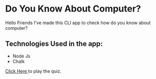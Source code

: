 # Do You Know About Computer?
Hello Friends I've made this CLI app to check how do you know about computer?

## Technologies Used in the app:
<ul>
<li>Node Js</li>
<li>Chalk</li>
</ul>

<a href="https://replit.com/@YashPurkar1/marktwo-practice?embed=1&output=1">Click Here <a/>to play the quiz.

